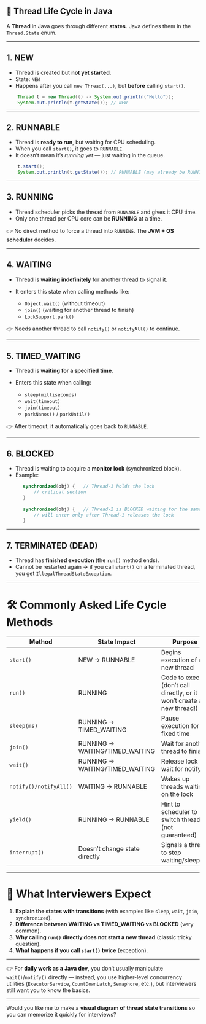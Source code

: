 

## 🔄 Thread Life Cycle in Java

A **Thread** in Java goes through different **states**. Java defines them in the `Thread.State` enum.

---

## 1. **NEW**

* Thread is created but **not yet started**.
* State: `NEW`
* Happens after you call `new Thread(...)`, but **before** calling `start()`.

```java
    Thread t = new Thread(() -> System.out.println("Hello"));
    System.out.println(t.getState()); // NEW
```

---

## 2. **RUNNABLE**

* Thread is **ready to run**, but waiting for CPU scheduling.
* When you call `start()`, it goes to `RUNNABLE`.
* It doesn’t mean it’s *running yet* — just waiting in the queue.

```java
    t.start();
    System.out.println(t.getState()); // RUNNABLE (may already be RUNNING)
```

---

## 3. **RUNNING**

* Thread scheduler picks the thread from `RUNNABLE` and gives it CPU time.
* Only one thread per CPU core can be **RUNNING** at a time.

👉 No direct method to force a thread into `RUNNING`. The **JVM + OS scheduler** decides.

---

## 4. **WAITING**

* Thread is **waiting indefinitely** for another thread to signal it.
* It enters this state when calling methods like:

  * `Object.wait()` (without timeout)
  * `join()` (waiting for another thread to finish)
  * `LockSupport.park()`

👉 Needs another thread to call `notify()` or `notifyAll()` to continue.

---

## 5. **TIMED\_WAITING**

* Thread is **waiting for a specified time**.
* Enters this state when calling:

  * `sleep(milliseconds)`
  * `wait(timeout)`
  * `join(timeout)`
  * `parkNanos()` / `parkUntil()`

👉 After timeout, it automatically goes back to `RUNNABLE`.

---

## 6. **BLOCKED**

* Thread is waiting to acquire a **monitor lock** (synchronized block).
* Example:

```java
      synchronized(obj) {   // Thread-1 holds the lock
          // critical section
      }
      
      synchronized(obj) {   // Thread-2 is BLOCKED waiting for the same lock
          // will enter only after Thread-1 releases the lock
      }
```

---

## 7. **TERMINATED (DEAD)**

* Thread has **finished execution** (the `run()` method ends).
* Cannot be restarted again → if you call `start()` on a terminated thread, you get `IllegalThreadStateException`.

---

# 🛠️ Commonly Asked Life Cycle Methods

| Method                 | State Impact                     | Purpose                                                                 |
| ---------------------- | -------------------------------- | ----------------------------------------------------------------------- |
| `start()`              | NEW → RUNNABLE                   | Begins execution of a new thread                                        |
| `run()`                | RUNNING                          | Code to execute (don’t call directly, or it won’t create a new thread!) |
| `sleep(ms)`            | RUNNING → TIMED\_WAITING         | Pause execution for fixed time                                          |
| `join()`               | RUNNING → WAITING/TIMED\_WAITING | Wait for another thread to finish                                       |
| `wait()`               | RUNNING → WAITING/TIMED\_WAITING | Release lock & wait for notify                                          |
| `notify()/notifyAll()` | WAITING → RUNNABLE               | Wakes up threads waiting on the lock                                    |
| `yield()`              | RUNNING → RUNNABLE               | Hint to scheduler to switch threads (not guaranteed)                    |
| `interrupt()`          | Doesn’t change state directly    | Signals a thread to stop waiting/sleeping                               |

---

# 🎯 What Interviewers Expect

1. **Explain the states with transitions** (with examples like `sleep`, `wait`, `join`, `synchronized`).
2. **Difference between WAITING vs TIMED\_WAITING vs BLOCKED** (very common).
3. **Why calling `run()` directly does not start a new thread** (classic tricky question).
4. **What happens if you call `start()` twice** (exception).

---

👉 For **daily work as a Java dev**, you don’t usually manipulate `wait()`/`notify()` directly — instead, you use higher-level concurrency utilities (`ExecutorService`, `CountDownLatch`, `Semaphore`, etc.), but interviewers still want you to know the basics.

---

Would you like me to make a **visual diagram of thread state transitions** so you can memorize it quickly for interviews?
